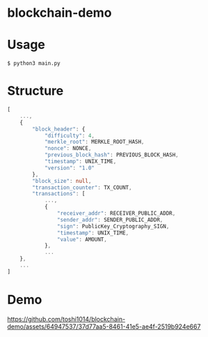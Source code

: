 # blockchain-demo

# Usage

`$ python3 main.py`

# Structure

```.ts
[
    ...,
    {
        "block_header": {
            "difficulty": 4,
            "merkle_root": MERKLE_ROOT_HASH,
            "nonce": NONCE,
            "previous_block_hash": PREVIOUS_BLOCK_HASH,
            "timestamp": UNIX_TIME,
            "version": "1.0"
        },
        "block_size": null,
        "transaction_counter": TX_COUNT,
        "transactions": [
            ...,
            {
                "receiver_addr": RECEIVER_PUBLIC_ADDR,
                "sender_addr": SENDER_PUBLIC_ADDR,
                "sign": PublicKey_Cryptography_SIGN,
                "timestamp": UNIX_TIME,
                "value": AMOUNT,
            },
            ...
    },
    ...
]
```

# Demo

https://github.com/toshi1014/blockchain-demo/assets/64947537/37d77aa5-8461-41e5-ae4f-2519b924e667
